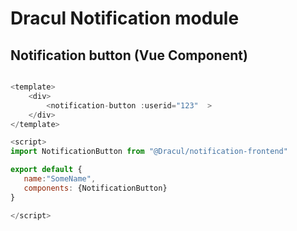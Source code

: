 # Dracul Notification module 

## Notification button (Vue Component) 
```js

<template>
    <div>
        <notification-button :userid="123"  >
    </div>
</template>

<script>
import NotificationButton from "@Dracul/notification-frontend"

export default {
   name:"SomeName",
   components: {NotificationButton}
}

</script>


```

